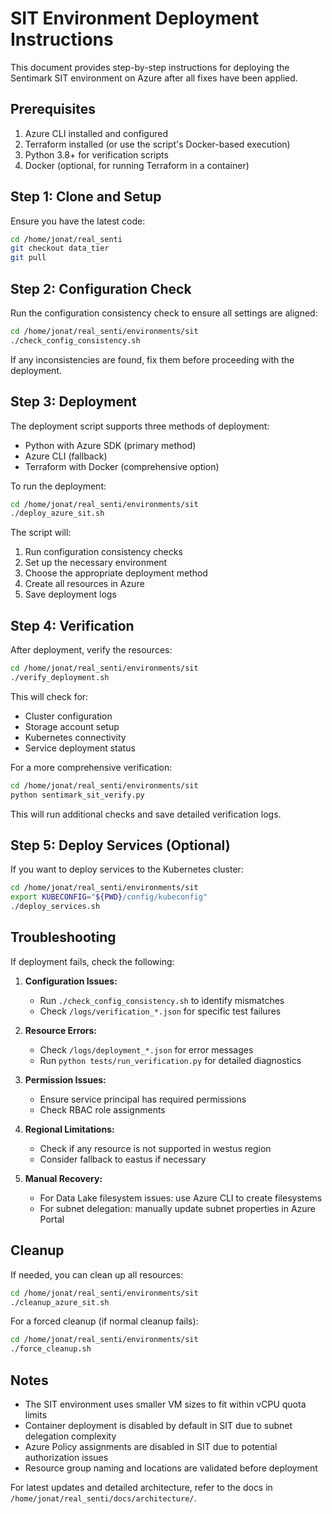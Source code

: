 # SIT Environment Deployment Instructions

This document provides step-by-step instructions for deploying the Sentimark SIT environment on Azure after all fixes have been applied.

## Prerequisites

1. Azure CLI installed and configured
2. Terraform installed (or use the script's Docker-based execution)
3. Python 3.8+ for verification scripts
4. Docker (optional, for running Terraform in a container)

## Step 1: Clone and Setup

Ensure you have the latest code:

```bash
cd /home/jonat/real_senti
git checkout data_tier
git pull
```

## Step 2: Configuration Check

Run the configuration consistency check to ensure all settings are aligned:

```bash
cd /home/jonat/real_senti/environments/sit
./check_config_consistency.sh
```

If any inconsistencies are found, fix them before proceeding with the deployment.

## Step 3: Deployment

The deployment script supports three methods of deployment:
- Python with Azure SDK (primary method)
- Azure CLI (fallback)
- Terraform with Docker (comprehensive option)

To run the deployment:

```bash
cd /home/jonat/real_senti/environments/sit
./deploy_azure_sit.sh
```

The script will:
1. Run configuration consistency checks
2. Set up the necessary environment
3. Choose the appropriate deployment method
4. Create all resources in Azure
5. Save deployment logs

## Step 4: Verification

After deployment, verify the resources:

```bash
cd /home/jonat/real_senti/environments/sit
./verify_deployment.sh
```

This will check for:
- Cluster configuration
- Storage account setup
- Kubernetes connectivity
- Service deployment status

For a more comprehensive verification:

```bash
cd /home/jonat/real_senti/environments/sit
python sentimark_sit_verify.py
```

This will run additional checks and save detailed verification logs.

## Step 5: Deploy Services (Optional)

If you want to deploy services to the Kubernetes cluster:

```bash
cd /home/jonat/real_senti/environments/sit
export KUBECONFIG="${PWD}/config/kubeconfig"
./deploy_services.sh
```

## Troubleshooting

If deployment fails, check the following:

1. **Configuration Issues:**
   - Run `./check_config_consistency.sh` to identify mismatches
   - Check `/logs/verification_*.json` for specific test failures

2. **Resource Errors:**
   - Check `/logs/deployment_*.json` for error messages
   - Run `python tests/run_verification.py` for detailed diagnostics

3. **Permission Issues:**
   - Ensure service principal has required permissions
   - Check RBAC role assignments

4. **Regional Limitations:**
   - Check if any resource is not supported in westus region
   - Consider fallback to eastus if necessary

5. **Manual Recovery:**
   - For Data Lake filesystem issues: use Azure CLI to create filesystems
   - For subnet delegation: manually update subnet properties in Azure Portal

## Cleanup

If needed, you can clean up all resources:

```bash
cd /home/jonat/real_senti/environments/sit
./cleanup_azure_sit.sh
```

For a forced cleanup (if normal cleanup fails):

```bash
cd /home/jonat/real_senti/environments/sit
./force_cleanup.sh
```

## Notes

- The SIT environment uses smaller VM sizes to fit within vCPU quota limits
- Container deployment is disabled by default in SIT due to subnet delegation complexity
- Azure Policy assignments are disabled in SIT due to potential authorization issues
- Resource group naming and locations are validated before deployment

For latest updates and detailed architecture, refer to the docs in `/home/jonat/real_senti/docs/architecture/`.